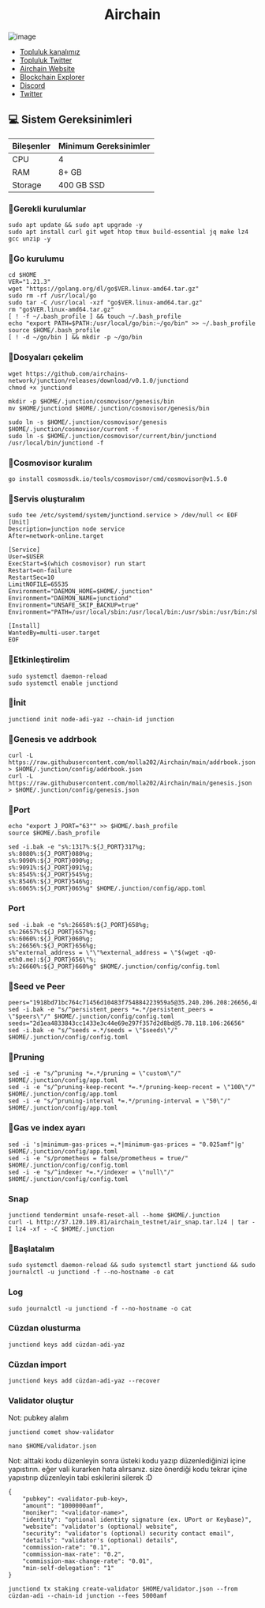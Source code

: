 <h1 align="center"> Airchain </h1>


![image](https://github.com/molla202/Airchain/assets/91562185/64b9e7f3-4739-4774-b421-635e224dcd4f)




 * [Topluluk kanalımız](https://t.me/corenodechat)<br>
 * [Topluluk Twitter](https://twitter.com/corenodeHQ)<br>
 * [Airchain Website](https://www.airchains.io)<br>
 * [Blockchain Explorer](https://testnet.airchains.io)<br>
 * [Discord](https://discord.gg/jsy8ZqrD)<br>
 * [Twitter](https://twitter.com/airchains_io)<br>

## 💻 Sistem Gereksinimleri
| Bileşenler | Minimum Gereksinimler | 
| ------------ | ------------ |
| CPU |	4|
| RAM	| 8+ GB |
| Storage	| 400 GB SSD |




### 🚧Gerekli kurulumlar
```
sudo apt update && sudo apt upgrade -y
sudo apt install curl git wget htop tmux build-essential jq make lz4 gcc unzip -y
```

### 🚧Go kurulumu
```
cd $HOME
VER="1.21.3"
wget "https://golang.org/dl/go$VER.linux-amd64.tar.gz"
sudo rm -rf /usr/local/go
sudo tar -C /usr/local -xzf "go$VER.linux-amd64.tar.gz"
rm "go$VER.linux-amd64.tar.gz"
[ ! -f ~/.bash_profile ] && touch ~/.bash_profile
echo "export PATH=$PATH:/usr/local/go/bin:~/go/bin" >> ~/.bash_profile
source $HOME/.bash_profile
[ ! -d ~/go/bin ] && mkdir -p ~/go/bin
```
### 🚧Dosyaları çekelim
```
wget https://github.com/airchains-network/junction/releases/download/v0.1.0/junctiond
chmod +x junctiond
```
```
mkdir -p $HOME/.junction/cosmovisor/genesis/bin
mv $HOME/junctiond $HOME/.junction/cosmovisor/genesis/bin
```
```
sudo ln -s $HOME/.junction/cosmovisor/genesis $HOME/.junction/cosmovisor/current -f
sudo ln -s $HOME/.junction/cosmovisor/current/bin/junctiond /usr/local/bin/junctiond -f
```
### 🚧Cosmovisor kuralım
```
go install cosmossdk.io/tools/cosmovisor/cmd/cosmovisor@v1.5.0
```
### 🚧Servis oluşturalım
```
sudo tee /etc/systemd/system/junctiond.service > /dev/null << EOF
[Unit]
Description=junction node service
After=network-online.target

[Service]
User=$USER
ExecStart=$(which cosmovisor) run start
Restart=on-failure
RestartSec=10
LimitNOFILE=65535
Environment="DAEMON_HOME=$HOME/.junction"
Environment="DAEMON_NAME=junctiond"
Environment="UNSAFE_SKIP_BACKUP=true"
Environment="PATH=/usr/local/sbin:/usr/local/bin:/usr/sbin:/usr/bin:/sbin:/bin:/usr/games:/usr/local/games:/snap/bin:$HOME/.junction/cosmovisor/current/bin"

[Install]
WantedBy=multi-user.target
EOF
```
### 🚧Etkinleştirelim
```
sudo systemctl daemon-reload
sudo systemctl enable junctiond
```
### 🚧İnit
```
junctiond init node-adi-yaz --chain-id junction
```
### 🚧Genesis ve addrbook
```
curl -L https://raw.githubusercontent.com/molla202/Airchain/main/addrbook.json > $HOME/.junction/config/addrbook.json
curl -L https://raw.githubusercontent.com/molla202/Airchain/main/genesis.json > $HOME/.junction/config/genesis.json
```
### 🚧Port
```
echo "export J_PORT="63"" >> $HOME/.bash_profile
source $HOME/.bash_profile
```
```
sed -i.bak -e "s%:1317%:${J_PORT}317%g;
s%:8080%:${J_PORT}080%g;
s%:9090%:${J_PORT}090%g;
s%:9091%:${J_PORT}091%g;
s%:8545%:${J_PORT}545%g;
s%:8546%:${J_PORT}546%g;
s%:6065%:${J_PORT}065%g" $HOME/.junction/config/app.toml
```
### Port
```
sed -i.bak -e "s%:26658%:${J_PORT}658%g;
s%:26657%:${J_PORT}657%g;
s%:6060%:${J_PORT}060%g;
s%:26656%:${J_PORT}656%g;
s%^external_address = \"\"%external_address = \"$(wget -qO- eth0.me):${J_PORT}656\"%;
s%:26660%:${J_PORT}660%g" $HOME/.junction/config/config.toml
```
### 🚧Seed ve Peer
```
peers="1918bd71bc764c71456d10483f754884223959a5@35.240.206.208:26656,48887cbb310bb854d7f9da8d5687cbfca02b9968@35.200.245.190:26656,de2e7251667dee5de5eed98e54a58749fadd23d8@34.22.237.85:26656,8b72b2f2e027f8a736e36b2350f6897a5e9bfeaa@131.153.232.69:26656,d92c7efcb453ba2edab6d80ad6e3b692e3a7e4f5@49.13.120.225:26656,5c5989b5dee8cff0b379c4f7273eac3091c3137b@57.128.74.22:56256,e09fa8cc6b06b99d07560b6c33443023e6a3b9c6@65.21.131.187:26656,0305205b9c2c76557381ed71ac23244558a51099@162.55.65.162:26656,3e5f3247d41d2c3ceeef0987f836e9b29068a3e9@168.119.31.198:56256,086d19f4d7542666c8b0cac703f78d4a8d4ec528@135.148.232.105:26656,eb4d2c546be8d2dc62d41ff5e98ef4ee96d2ff29@46.250.233.5:26656,7d6694fb464a9c9761992f695e6ba1d334403986@164.90.228.66:26656,b2e9bebc16bc35e16573269beba67ffea5932e13@95.111.239.250:26656,23152e91e3bd642bef6508c8d6bd1dbedccf9e56@95.111.237.24:26656,c1e9d12d80ec74b8ddbabdec9e0dad71337ba43f@135.181.82.176:26656,3b429f2c994fa76f9443e517fd8b72dcf60e6590@37.27.11.132:26656,84b6ccf69680c9459b3b78ca4ba80313fa9b315a@159.69.208.30:26656,e78a440c57576f3743e6aa9db00438462980927e@5.161.199.115:26656,49fb1316b22c71e455720af15dd552dafb9af39a@5.189.151.175:26656,e831fa909cce0d1807cfcf417e28e782530f5c94@161.97.66.254:26666,db38d672f66df4de01b26e1fa97e1632fbfb1bdf@173.249.57.190:26656,08a0014125bded5fe76b9dc3275b0a58b6841b43@116.203.184.36:26656,6025c1523ad0cd6926ef277cfcf46d82ebb43c21@116.203.24.46:26656,fed2e80e159a23bf9f71f980b501c2304cec2f6d@185.194.216.61:17656,1ad9bdeac0b06f585a9c64261d0705c4cbfd28e7@144.91.99.93:26656,a6384bd23bd728ffa9a8452b12fc865dadf51672@81.200.154.160:26656,5b31fdf605645b44ad615c8b79b1550540895fe5@35.214.147.230:26656,6a3a13d7631823eb6dcd00882243c913c819a125@38.242.196.100:26656,42897b24165bb42b23f1052792f673165b2b0b21@141.95.151.163:26656,c97c7a9c11cf3cb059ce89c36f7ff219daa3ada4@195.26.246.26:26656,7d162ef2392d25720d7cdb2cfdf2ccf146e32bac@49.13.234.149:26656,5a161464aa73571f1b7e22204bcf3bdb6fb71f3b@195.26.241.184:26656,bff7c802021ed3b4aaf222da9d42280bfc5dad88@65.109.139.181:26656,c284cbda3ab197001136c39c9df8e45af2038513@34.93.143.222:26656,449297568d9d6d4aa51a93f7a1b1e92e1ec38619@65.108.242.9:26656,3e182e463425dfa6d4cef83f4bdd67c98c36eba3@195.26.243.208:47656,beec52199d4b28cab6fc3b2f2a2718c6667ac46a@37.27.19.95:26656,226b9c42e81cddd185d435348cd89f87fee37279@135.181.42.46:26656,479b63df84e247c55e80cccd9abbf7100a334fcc@65.108.156.83:26656,976a0fe0a0fa205478beb66addaae3842907c3f6@37.27.48.77:32656"
sed -i.bak -e "s/^persistent_peers *=.*/persistent_peers = \"$peers\"/" $HOME/.junction/config/config.toml
seeds="2d1ea4833843cc1433e3c44e69e297f357d2d8bd@5.78.118.106:26656"
sed -i.bak -e "s/^seeds =.*/seeds = \"$seeds\"/" $HOME/.junction/config/config.toml

```

### 🚧Pruning
```
sed -i -e "s/^pruning *=.*/pruning = \"custom\"/" $HOME/.junction/config/app.toml
sed -i -e "s/^pruning-keep-recent *=.*/pruning-keep-recent = \"100\"/" $HOME/.junction/config/app.toml
sed -i -e "s/^pruning-interval *=.*/pruning-interval = \"50\"/" $HOME/.junction/config/app.toml
```
### 🚧Gas ve index ayarı
```
sed -i 's|minimum-gas-prices =.*|minimum-gas-prices = "0.025amf"|g' $HOME/.junction/config/app.toml
sed -i -e "s/prometheus = false/prometheus = true/" $HOME/.junction/config/config.toml
sed -i -e "s/^indexer *=.*/indexer = \"null\"/" $HOME/.junction/config/config.toml
```
### Snap 
```
junctiond tendermint unsafe-reset-all --home $HOME/.junction
curl -L http://37.120.189.81/airchain_testnet/air_snap.tar.lz4 | tar -I lz4 -xf - -C $HOME/.junction
```
### 🚧Başlatalım
```
sudo systemctl daemon-reload && sudo systemctl start junctiond && sudo journalctl -u junctiond -f --no-hostname -o cat
```
### Log
```
sudo journalctl -u junctiond -f --no-hostname -o cat
```
### Cüzdan olusturma
```
junctiond keys add cüzdan-adi-yaz
```
### Cüzdan import
```
junctiond keys add cüzdan-adi-yaz --recover
```
### Validator oluştur
Not: pubkey alalım
```
junctiond comet show-validator
```

```
nano $HOME/validator.json
```
Not: alttaki kodu düzenleyin sonra üsteki kodu yazıp düzenlediğinizi içine yapıstırın. eğer vali kurarken hata alırsanız. size önerdiği kodu tekrar içine yapıstırıp düzenleyin tabi eskilerini silerek :D
```
{
	"pubkey": <validator-pub-key>,
	"amount": "1000000amf",
	"moniker": "<validator-name>",
	"identity": "optional identity signature (ex. UPort or Keybase)",
	"website": "validator's (optional) website",
	"security": "validator's (optional) security contact email",
	"details": "validator's (optional) details",
	"commission-rate": "0.1",
	"commission-max-rate": "0.2",
	"commission-max-change-rate": "0.01",
	"min-self-delegation": "1"
}
```
```
junctiond tx staking create-validator $HOME/validator.json --from cüzdan-adi --chain-id junction --fees 5000amf
```







